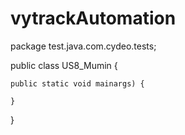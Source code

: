 # vytrackAutomation
package test.java.com.cydeo.tests;

public class US8_Mumin {

    public static void mainargs) {

    }
}
